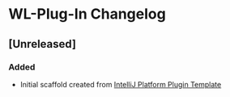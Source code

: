 <!-- Keep a Changelog guide -> https://keepachangelog.com -->

# WL-Plug-In Changelog

## [Unreleased]
### Added
- Initial scaffold created from [IntelliJ Platform Plugin Template](https://github.com/JetBrains/intellij-platform-plugin-template)
